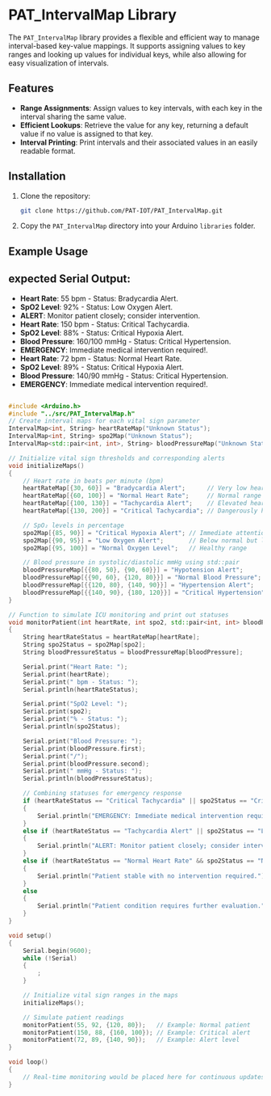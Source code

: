 
# PAT_IntervalMap Library
The `PAT_IntervalMap` library provides a flexible and efficient way to manage interval-based key-value mappings. It supports assigning values to key ranges and looking up values for individual keys, while also allowing for easy visualization of intervals.

## Features

- **Range Assignments**: Assign values to key intervals, with each key in the interval sharing the same value.
- **Efficient Lookups**: Retrieve the value for any key, returning a default value if no value is assigned to that key.
- **Interval Printing**: Print intervals and their associated values in an easily readable format.

## Installation

1. Clone the repository:

    ```bash
    git clone https://github.com/PAT-IOT/PAT_IntervalMap.git
    ```

2. Copy the `PAT_IntervalMap` directory into your Arduino `libraries` folder.

## Example Usage

## expected Serial Output:

- **Heart Rate**:  55 bpm - Status: Bradycardia Alert.
- **SpO2 Level**: 92% - Status: Low Oxygen Alert.
- **ALERT**: Monitor patient closely; consider intervention.
- **Heart Rate**:  150 bpm - Status: Critical Tachycardia.
- **SpO2 Level**: 88% - Status: Critical Hypoxia Alert.
- **Blood Pressure**: 160/100 mmHg - Status: Critical Hypertension.
- **EMERGENCY**: Immediate medical intervention required!.
- **Heart Rate**:  72 bpm - Status: Normal Heart Rate.
- **SpO2 Level**: 89% - Status: Critical Hypoxia Alert.
- **Blood Pressure**: 140/90 mmHg - Status: Critical Hypertension.
- **EMERGENCY**: Immediate medical intervention required!.

```cpp

#include <Arduino.h>
#include "../src/PAT_IntervalMap.h"
// Create interval maps for each vital sign parameter
IntervalMap<int, String> heartRateMap("Unknown Status");
IntervalMap<int, String> spo2Map("Unknown Status");
IntervalMap<std::pair<int, int>, String> bloodPressureMap("Unknown Status");

// Initialize vital sign thresholds and corresponding alerts
void initializeMaps()
{
    // Heart rate in beats per minute (bpm)
    heartRateMap[{30, 60}] = "Bradycardia Alert";      // Very low heart rate
    heartRateMap[{60, 100}] = "Normal Heart Rate";     // Normal range
    heartRateMap[{100, 130}] = "Tachycardia Alert";    // Elevated heart rate
    heartRateMap[{130, 200}] = "Critical Tachycardia"; // Dangerously high heart rate

    // SpO₂ levels in percentage
    spo2Map[{85, 90}] = "Critical Hypoxia Alert"; // Immediate attention needed
    spo2Map[{90, 95}] = "Low Oxygen Alert";       // Below normal but less critical
    spo2Map[{95, 100}] = "Normal Oxygen Level";   // Healthy range

    // Blood pressure in systolic/diastolic mmHg using std::pair
    bloodPressureMap[{{80, 50}, {90, 60}}] = "Hypotension Alert";        // Low BP
    bloodPressureMap[{{90, 60}, {120, 80}}] = "Normal Blood Pressure";   // Normal BP
    bloodPressureMap[{{120, 80}, {140, 90}}] = "Hypertension Alert";     // High BP
    bloodPressureMap[{{140, 90}, {180, 120}}] = "Critical Hypertension"; // Dangerously high BP
}

// Function to simulate ICU monitoring and print out statuses
void monitorPatient(int heartRate, int spo2, std::pair<int, int> bloodPressure)
{
    String heartRateStatus = heartRateMap[heartRate];
    String spo2Status = spo2Map[spo2];
    String bloodPressureStatus = bloodPressureMap[bloodPressure];

    Serial.print("Heart Rate: ");
    Serial.print(heartRate);
    Serial.print(" bpm - Status: ");
    Serial.println(heartRateStatus);

    Serial.print("SpO2 Level: ");
    Serial.print(spo2);
    Serial.print("% - Status: ");
    Serial.println(spo2Status);

    Serial.print("Blood Pressure: ");
    Serial.print(bloodPressure.first);
    Serial.print("/");
    Serial.print(bloodPressure.second);
    Serial.print(" mmHg - Status: ");
    Serial.println(bloodPressureStatus);

    // Combining statuses for emergency response
    if (heartRateStatus == "Critical Tachycardia" || spo2Status == "Critical Hypoxia Alert" || bloodPressureStatus == "Critical Hypertension")
    {
        Serial.println("EMERGENCY: Immediate medical intervention required!");
    }
    else if (heartRateStatus == "Tachycardia Alert" || spo2Status == "Low Oxygen Alert" || bloodPressureStatus == "Hypertension Alert")
    {
        Serial.println("ALERT: Monitor patient closely; consider intervention.");
    }
    else if (heartRateStatus == "Normal Heart Rate" && spo2Status == "Normal Oxygen Level" && bloodPressureStatus == "Normal Blood Pressure")
    {
        Serial.println("Patient stable with no intervention required.");
    }
    else
    {
        Serial.println("Patient condition requires further evaluation.");
    }
}

void setup()
{
    Serial.begin(9600);
    while (!Serial)
    {
        ;
    }

    // Initialize vital sign ranges in the maps
    initializeMaps();

    // Simulate patient readings
    monitorPatient(55, 92, {120, 80});   // Example: Normal patient
    monitorPatient(150, 88, {160, 100}); // Example: Critical alert
    monitorPatient(72, 89, {140, 90});   // Example: Alert level
}

void loop()
{
    // Real-time monitoring would be placed here for continuous updates
}
 
 
